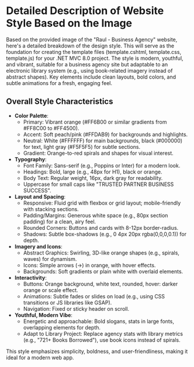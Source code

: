 # Detailed Description of Website Style Based on the Image

Based on the provided image of the "Raul - Business Agency" website, here's a detailed breakdown of the design style. This will serve as the foundation for creating the template files (template.cshtml, template.css, template.js) for your .NET MVC 8.0 project. The style is modern, youthful, and vibrant, suitable for a business agency site but adaptable to an electronic library system (e.g., using book-related imagery instead of abstract shapes). Key elements include clean layouts, bold colors, and subtle animations for a fresh, engaging feel.

## Overall Style Characteristics
- **Color Palette**: 
  - Primary: Vibrant orange (#FF6B00 or similar gradients from #FF8C00 to #FF4500).
  - Accent: Soft peach/pink (#FFDAB9) for backgrounds and highlights.
  - Neutral: White (#FFFFFF) for main backgrounds, black (#000000) for text, light gray (#F5F5F5) for subtle sections.
  - Gradient: Orange-to-red spirals and shapes for visual interest.
- **Typography**:
  - Font Family: Sans-serif (e.g., Poppins or Inter) for a modern look.
  - Headings: Bold, large (e.g., 48px for H1), black or orange.
  - Body Text: Regular weight, 16px, dark gray for readability.
  - Uppercase for small caps like "TRUSTED PARTNER BUSINESS SUCCESS".
- **Layout and Spacing**:
  - Responsive: Fluid grid with flexbox or grid layout; mobile-friendly with stacking sections.
  - Padding/Margins: Generous white space (e.g., 80px section padding) for a clean, airy feel.
  - Rounded Corners: Buttons and cards with 8-12px border-radius.
  - Shadows: Subtle box-shadows (e.g., 0 4px 20px rgba(0,0,0,0.1)) for depth.
- **Imagery and Icons**:
  - Abstract Graphics: Swirling, 3D-like orange shapes (e.g., spirals, waves) for dynamism.
  - Icons: Simple arrows (→) in orange, with hover effects.
  - Backgrounds: Soft gradients or plain white with overlaid elements.
- **Interactivity**:
  - Buttons: Orange background, white text, rounded, hover: darker orange or scale effect.
  - Animations: Subtle fades or slides on load (e.g., using CSS transitions or JS libraries like GSAP).
  - Navigation: Fixed or sticky header on scroll.
- **Youthful, Modern Vibe**:
  - Energetic and approachable: Bold slogans, stats in large fonts, overlapping elements for depth.
  - Adapt to Library Project: Replace agency stats with library metrics (e.g., "721+ Books Borrowed"), use book icons instead of spirals.

This style emphasizes simplicity, boldness, and user-friendliness, making it ideal for a modern web app.